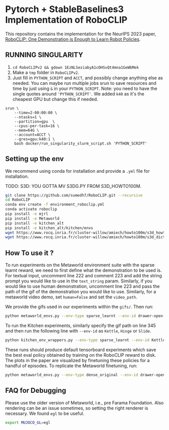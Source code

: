 # Pytorch + StableBaselines3 Implementation of RoboCLIP
This repository contains the implementation for the NeurIPS 2023 paper, [RoboCLIP: One Demonstration is Enough to Learn Robot Policies](https://arxiv.org/abs/2310.07899).

## RUNNING SINGULARITY
1. `cd RoboCLIPv2 && gdown 1EzNLSeziabyA1cOHSvQt4mna1GeWbMek`
2. Make a `tmp` folder in `RoboCLIPv2`.
3. Just fill in `PYTHON_SCRIPT` and `ACCT`, and possibly change anything else as needed. You can maybe run multiple jobs srun to save resources and time by just using `&` in your `PYTHON_SCRIPT`. Note: you need to have the single quotes around `'PYTHON_SCRIPT'`. We added `k40` as it's the cheapest GPU but change this if needed.
```
srun \ 
    --time=2-00:00:00 \ 
    --ntasks=1 \ 
    --partition=gpu  \
    --cpus-per-task=16 \
    --mem=64G \
    --account=ACCT \
    --gres=gpu:k40:1 \
    bash docker/run_singularity_slurm_script.sh 'PYTHON_SCRIPT'
```


## Setting up the env

We recommend using conda for installation and provide a `.yml` file for installation. 

TODO: S3D: YOU GOTTA MV S3DG.PY FROM S3D_HOWTO100M.



```sh
git clone https://github.com/sumedh7/RoboCLIP.git --recursive
cd RoboCLIP
conda env create -f environment_roboclip.yml
conda activate roboclip
pip install -e mjrl
pip install -e Metaworld
pip install -e kitchen_alt
pip install -e kitchen_alt/kitchen/envs
wget https://www.rocq.inria.fr/cluster-willow/amiech/howto100m/s3d_howto100m.pth
wget https://www.rocq.inria.fr/cluster-willow/amiech/howto100m/s3d_dict.npy
```


## How To use it ?

To run experiments on the Metaworld environment suite with the sparse learnt reward, we need to first define what the demonstration to be used is. For textual input, uncomment line 222 and comment 223 and add the string prompt you would like to use in the `text_string` param. Similarly, if you would like to use human demonstration, uncomment line 223 and pass the path of the gif of the demonstration you would like to use. Similarly, for a metaworld video demo, set `human=False` and set the `video_path`. 

We provide the gifs used in our experiments within the `gifs/`.
Then run: 
```sh
python metaworld_envs.py --env-type sparse_learnt --env-id drawer-open-v2-goal-hidden --dir-add <add experiment identifier>
```

To run the Kitchen experiments, similarly specify the gif path on line 345 and then run the following line with `--env-id` as `Kettle`, `Hinge` or `Slide`. 

```sh
python kitchen_env_wrappers.py --env-type sparse_learnt --env-id Kettle --dir-add <add experiment identifier>
```

These runs should produce default tensorboard experiments which save the best eval policy obtained by training on the RoboCLIP reward to disk. The plots in the paper are visualized by finetuning these policies for a handful of episodes. To replicate the Metaworld finetuning,  run:

```sh
python metaworld_envs.py --env-type dense_original --env-id drawer-open-v2-goal-hidden --pretrained <path_to_best_policy> --dir-add <add_experiment_identifier>  
```
## FAQ for Debugging
Please use the older version of Metaworld, i.e., pre Farama Foundation. Also rendering can be an issue sometimes, so setting the right renderer is necessary. We found `egl` to be useful. 
```sh
export MUJOCO_GL=egl
```
